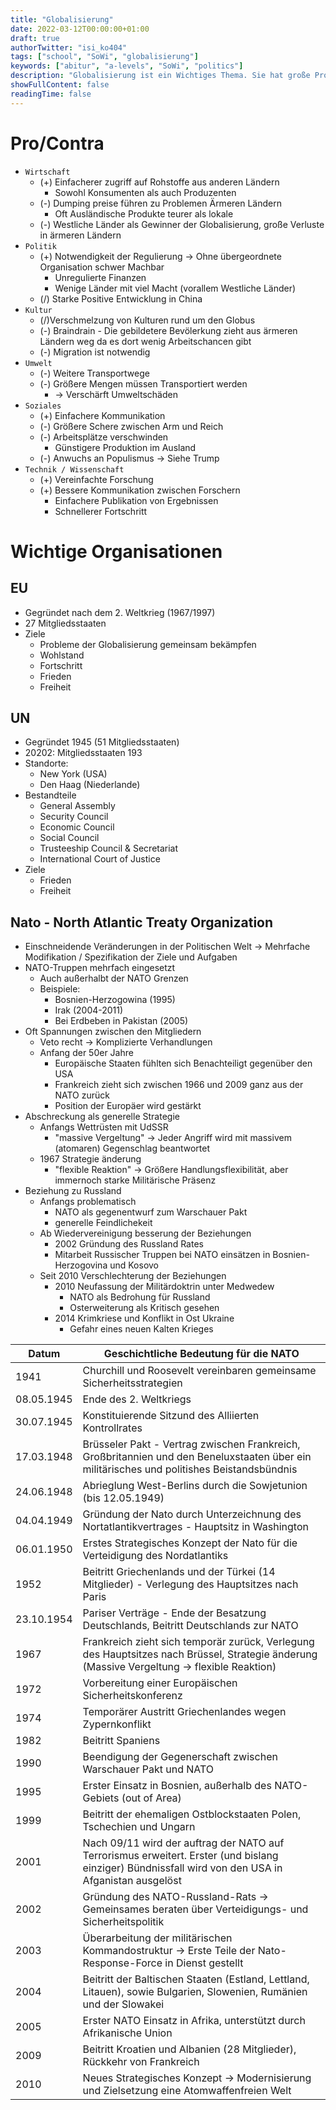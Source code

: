 ```yaml
---
title: "Globalisierung"
date: 2022-03-12T00:00:00+01:00
draft: true
authorTwitter: "isi_ko404"
tags: ["school", "SoWi", "globalisierung"]
keywords: ["abitur", "a-levels", "SoWi", "politics"]
description: "Globalisierung ist ein Wichtiges Thema. Sie hat große Probleme, aber auch viel gutes gebracht"
showFullContent: false
readingTime: false
---
```


# Pro/Contra
- `Wirtschaft`
    - (+) Einfacherer zugriff auf Rohstoffe aus anderen Ländern
        - Sowohl Konsumenten als auch Produzenten
    - (-) Dumping preise führen zu Problemen Ärmeren Ländern
        - Oft Ausländische Produkte teurer als lokale
    - (-) Westliche Länder als Gewinner der Globalisierung, große Verluste in ärmeren Ländern
- `Politik`
    - (+) Notwendigkeit der Regulierung -> Ohne übergeordnete Organisation schwer Machbar
        - Unregulierte Finanzen
        - Wenige Länder mit viel Macht (vorallem Westliche Länder)
    - (/) Starke Positive Entwicklung in China
- `Kultur`
    - (/)Verschmelzung von Kulturen rund um den Globus
    - (-) Braindrain - Die gebildetere Bevölerkung zieht aus ärmeren Ländern weg da es dort wenig Arbeitschancen gibt
    - (-) Migration ist notwendig
- `Umwelt`
    - (-) Weitere Transportwege
    - (-) Größere Mengen müssen Transportiert werden
        - -> Verschärft Umweltschäden
- `Soziales`
    - (+) Einfachere Kommunikation
    - (-) Größere Schere zwischen Arm und Reich
    - (-) Arbeitsplätze verschwinden
        - Günstigere Produktion im Ausland
    - (-) Anwuchs an Populismus
        -> Siehe Trump
- `Technik / Wissenschaft`
    - (+) Vereinfachte Forschung
    - (+) Bessere Kommunikation zwischen Forschern
        - Einfachere Publikation von Ergebnissen
        - Schnellerer Fortschritt


# Wichtige Organisationen
## EU
- Gegründet nach dem 2. Weltkrieg (1967/1997)
- 27 Mitgliedsstaaten
- Ziele
    - Probleme der Globalisierung gemeinsam bekämpfen
    - Wohlstand
    - Fortschritt
    - Frieden
    - Freiheit

## UN
- Gegründet 1945 (51 Mitgliedsstaaten)
- 20202: Mitgliedsstaaten 193
- Standorte:
    - New York (USA)
    - Den Haag (Niederlande)
- Bestandteile
    - General Assembly
    - Security Council
    - Economic Council
    - Social Council
    - Trusteeship Council & Secretariat
    - International Court of Justice
- Ziele
    - Frieden
    - Freiheit

## Nato - North Atlantic Treaty Organization
- Einschneidende Veränderungen in der Politischen Welt -> Mehrfache Modifikation / Spezifikation der Ziele und Aufgaben
- NATO-Truppen mehrfach eingesetzt
    - Auch außerhalbt der NATO Grenzen
    - Beispiele:
        - Bosnien-Herzogowina (1995)
        - Irak (2004-2011)
        - Bei Erdbeben in Pakistan (2005)
- Oft Spannungen zwischen den Mitgliedern
    - Veto recht -> Komplizierte Verhandlungen
    - Anfang der 50er Jahre
        - Europäische Staaten fühlten sich Benachteiligt gegenüber den USA
        - Frankreich zieht sich zwischen 1966 und 2009 ganz aus der NATO zurück
        - Position der Europäer wird gestärkt
- Abschreckung als generelle Strategie
    - Anfangs Wettrüsten mit UdSSR
        - "massive Vergeltung" -> Jeder Angriff wird mit massivem (atomaren) Gegenschlag beantwortet
    - 1967 Strategie änderung
        - "flexible Reaktion" -> Größere Handlungsflexibilität, aber immernoch starke Militärische Präsenz
- Beziehung zu Russland
    - Anfangs problematisch
        - NATO als gegenentwurf zum Warschauer Pakt
        - generelle Feindlichekeit
    - Ab Wiedervereinigung besserung der Beziehungen
        - 2002 Gründung des Russland Rates
        - Mitarbeit Russischer Truppen bei NATO einsätzen in Bosnien-Herzogovina und Kosovo
    - Seit 2010 Verschlechterung der Beziehungen
        - 2010 Neufassung der Militärdoktrin unter Medwedew
            - NATO als Bedrohung für Russland
            - Osterweiterung als Kritisch gesehen
        - 2014 Krimkriese und Konflikt in Ost Ukraine
            - Gefahr eines neuen Kalten Krieges

| Datum | Geschichtliche Bedeutung für die NATO |
| ----- | ------------ |
| 1941 | Churchill und Roosevelt vereinbaren gemeinsame Sicherheitsstrategien |
| 08.05.1945 | Ende des 2. Weltkriegs |
| 30.07.1945 | Konstituierende Sitzund des Alliierten Kontrollrates |
| 17.03.1948 | Brüsseler Pakt - Vertrag zwischen Frankreich, Großbritannien und den Beneluxstaaten über ein militärisches und politishes Beistandsbündnis |
| 24.06.1948 | Abrieglung West-Berlins durch die Sowjetunion (bis 12.05.1949) |
| 04.04.1949 | Gründung der Nato durch Unterzeichnung des Nortatlantikvertrages - Hauptsitz in Washington |
| 06.01.1950 | Erstes Strategisches Konzept der Nato für die Verteidigung des Nordatlantiks |
| 1952 | Beitritt Griechenlands und der Türkei (14 Mitglieder) - Verlegung des Hauptsitzes nach Paris |
| 23.10.1954 | Pariser Verträge - Ende der Besatzung Deutschlands, Beitritt Deutschlands zur NATO |
| 1967 | Frankreich zieht sich temporär zurück, Verlegung des Hauptsitzes nach Brüssel, Strategie änderung (Massive Vergeltung -> flexible Reaktion) |
| 1972 | Vorbereitung einer Europäischen Sicherheitskonferenz |
| 1974 | Temporärer Austritt Griechenlandes wegen Zypernkonflikt |
| 1982 | Beitritt Spaniens |
| 1990 | Beendigung der Gegenerschaft zwischen Warschauer Pakt und NATO |
| 1995 | Erster Einsatz in Bosnien, außerhalb des NATO-Gebiets (out of Area) |
| 1999 | Beitritt der ehemaligen Ostblockstaaten Polen, Tschechien und Ungarn |
| 2001 | Nach 09/11 wird der auftrag der NATO auf Terrorismus erweitert. Erster (und bislang einziger) Bündnissfall wird von den USA in Afganistan ausgelöst |
| 2002 | Gründung des NATO-Russland-Rats -> Gemeinsames beraten über Verteidigungs- und Sicherheitspolitik |
| 2003 | Überarbeitung der militärischen Kommandostruktur -> Erste Teile der Nato-Response-Force in Dienst gestellt |
| 2004 | Beitritt der Baltischen Staaten (Estland, Lettland, Litauen), sowie Bulgarien, Slowenien, Rumänien und der Slowakei |
| 2005 | Erster NATO Einsatz in Afrika, unterstützt durch Afrikanische Union |
| 2009 | Beitritt Kroatien und Albanien (28 Mitglieder), Rückkehr von Frankreich |
| 2010 | Neues Strategisches Konzept -> Modernisierung und Zielsetzung eine Atomwaffenfreien Welt |